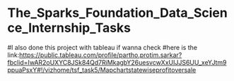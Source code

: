 # The_Sparks_Foundation_Data_Science_Internship_Tasks
#I also done this project with tableau if wanna check
#here is the link:https://public.tableau.com/profile/partho.protim.sarkar?fbclid=IwAR2oUXYC8JSk84Qd7RiMkagbY26uesvcwXxUIJJS6UU_xeYJtm9ppuaPsxY#!/vizhome/tsf_task5/Mapchartstatewiseprofitoversale
